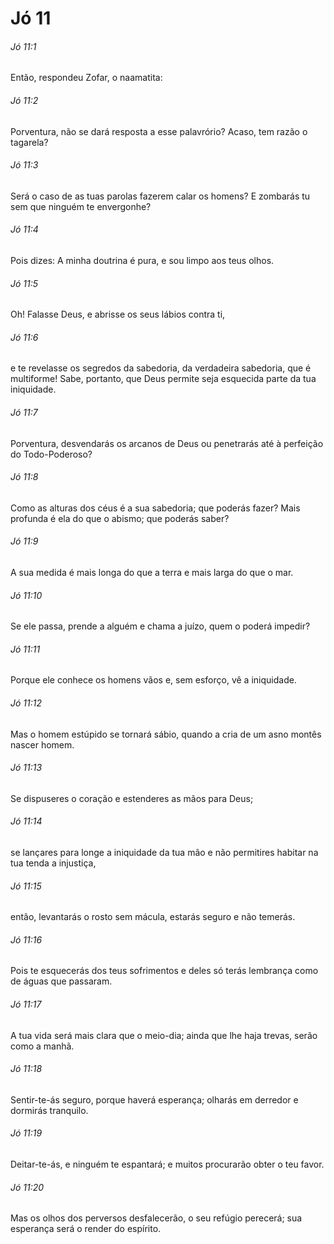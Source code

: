 # Jó 11

###### Jó 11:1

Então, respondeu Zofar, o naamatita:

###### Jó 11:2

Porventura, não se dará resposta a esse palavrório? Acaso, tem razão o tagarela?

###### Jó 11:3

Será o caso de as tuas parolas fazerem calar os homens? E zombarás tu sem que ninguém te envergonhe?

###### Jó 11:4

Pois dizes: A minha doutrina é pura, e sou limpo aos teus olhos.

###### Jó 11:5

Oh! Falasse Deus, e abrisse os seus lábios contra ti,

###### Jó 11:6

e te revelasse os segredos da sabedoria, da verdadeira sabedoria, que é multiforme! Sabe, portanto, que Deus permite seja esquecida parte da tua iniquidade.

###### Jó 11:7

Porventura, desvendarás os arcanos de Deus ou penetrarás até à perfeição do Todo-Poderoso?

###### Jó 11:8

Como as alturas dos céus é a sua sabedoria; que poderás fazer? Mais profunda é ela do que o abismo; que poderás saber?

###### Jó 11:9

A sua medida é mais longa do que a terra e mais larga do que o mar.

###### Jó 11:10

Se ele passa, prende a alguém e chama a juízo, quem o poderá impedir?

###### Jó 11:11

Porque ele conhece os homens vãos e, sem esforço, vê a iniquidade.

###### Jó 11:12

Mas o homem estúpido se tornará sábio, quando a cria de um asno montês nascer homem.

###### Jó 11:13

Se dispuseres o coração e estenderes as mãos para Deus;

###### Jó 11:14

se lançares para longe a iniquidade da tua mão e não permitires habitar na tua tenda a injustiça,

###### Jó 11:15

então, levantarás o rosto sem mácula, estarás seguro e não temerás.

###### Jó 11:16

Pois te esquecerás dos teus sofrimentos e deles só terás lembrança como de águas que passaram.

###### Jó 11:17

A tua vida será mais clara que o meio-dia; ainda que lhe haja trevas, serão como a manhã.

###### Jó 11:18

Sentir-te-ás seguro, porque haverá esperança; olharás em derredor e dormirás tranquilo.

###### Jó 11:19

Deitar-te-ás, e ninguém te espantará; e muitos procurarão obter o teu favor.

###### Jó 11:20

Mas os olhos dos perversos desfalecerão, o seu refúgio perecerá; sua esperança será o render do espírito.

